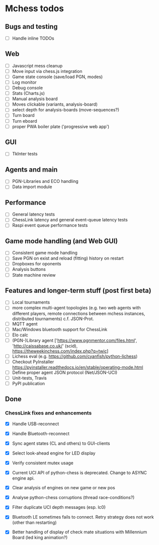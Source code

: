 # Mchess todos

## Bugs and testing

- [ ] Handle inline TODOs

## Web

- [ ] Javascript mess cleanup
- [ ] Move input via chess.js integration
- [ ] Game state console (save/load PGN, modes)
- [ ] Log monitor
- [ ] Debug console
- [ ] Stats (Charts.js)
- [ ] Manual analysis board
- [ ] Moves clickable (variants, analysis-board)
- [ ] select depth for analysis-boards (move-sequences?)
- [ ] Turn board
- [ ] Turn eboard
- [ ] proper PWA boiler plate ('progressive web app')

## GUI

- [ ] TkInter tests

## Agents and main

- [ ] PGN-Libraries and ECO handling
- [ ] Data import module

## Performance

- [ ] General latency tests
- [ ] ChessLink latency and general event-queue latency tests
- [ ] Raspi event queue performance tests

## Game mode handling (and Web GUI)

- [ ] Consistent game mode handling
- [ ] Save PGN on exist and reload (fitting) history on restart
- [ ] Dropboxes for oponents
- [ ] Analysis buttons
- [ ] State machine review

## Features and longer-term stuff (post first beta)

- [ ] Local tournaments
- [ ] more complex multi-agent topologies (e.g. two web agents with different players,
      remote connections between mchess instances, distributed tournaments) c.f. JSON-Prot.
- [ ] MQTT agent
- [ ] Mac/Windows bluetooth support for ChessLink
- [ ] Elo calc
- [ ] (PGN-)Library agent ['https://www.pgnmentor.com/files.html', 'http://caissabase.co.uk/' (scid), https://theweekinchess.com/index.php?q=twic]
- [ ] Lichess eval (e.g. https://github.com/cyanfish/python-lichess)
- [ ] Checkout PyInstaller <https://pyinstaller.readthedocs.io/en/stable/operating-mode.html>
- [ ] Define proper agent JSON protocol (Net/JSON-UCI)
- [ ] Unit-tests, Travis
- [ ] PyPI publication

## Done

### ChessLink fixes and enhancements

- [x] Handle USB-reconnect
- [x] Handle Bluetooth-reconnect
- [x] Sync agent states (CL and others) to GUI-clients
- [x] Select look-ahead engine for LED display
- [x] Verify consistent mutex usage

- [x] Current UCI API of python-chess is deprecated. Change to ASYNC engine api.
- [x] Clear analysis of engines on new game or new pos
- [x] Analyse python-chess corruptions (thread race-conditions?)
- [x] Filter duplicate UCI depth messages (esp. lc0)
- [x] Bluetooth LE sometimes fails to connect. Retry strategy does not work (other than restarting)
- [x] Better handling of display of check mate situations with Millennium Board (led king animation?)
